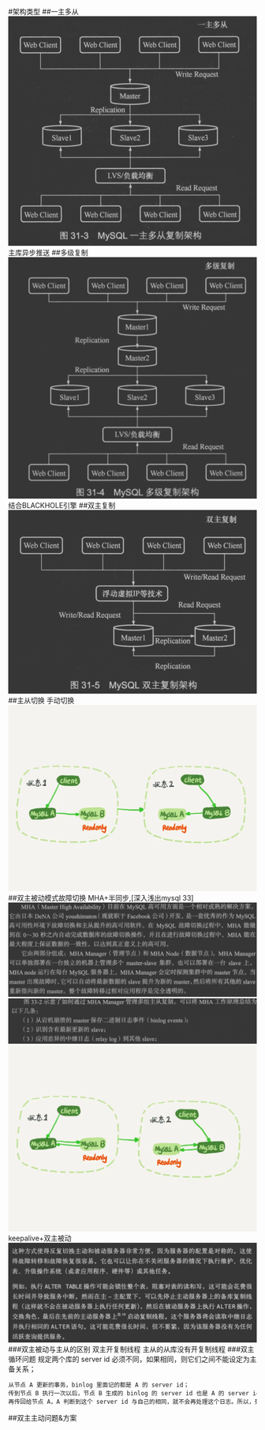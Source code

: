 #架构类型
##一主多从
![](.z_10_mysql_集群架构_架构类型_高可用方案_images/6b9d38cd.png)
主库异步推送
##多级复制
![](.z_10_mysql_集群架构_架构类型_高可用方案_images/7861d781.png)
结合BLACKHOLE引擎
##双主复制
![](.z_10_mysql_集群架构_架构类型_高可用方案_images/73f28c8e.png)
##主从切换
手动切换
![](.z_10_mysql_集群架构_架构类型_高可用方案_双主被动_keepalive虚拟ip_热备_images/8925bd55.png)
[](https://time.geekbang.org/column/article/76446)
##双主被动模式故障切换
MHA+半同步,[深入浅出mysql 33]
![](.z_10_mysql_集群架构_架构类型_高可用方案_images/b67b107b.png)
![](.z_10_mysql_集群架构_架构类型_高可用方案_images/63fdfdf7.png)
![](.z_10_mysql_集群架构_架构类型_高可用方案_双主被动_keepalive虚拟ip_热备_images/6307e023.png)
keepalive+双主被动
[](https://www.cnblogs.com/wjxzs/p/14245019.html)
![](.z_10_mysql_集群架构_架构类型_高可用方案_images/9214fe90.png)
###双主被动与主从的区别
双主开复制线程
主从的从库没有开复制线程
###双主循环问题
规定两个库的 server id 必须不同，如果相同，则它们之间不能设定为主备关系；
```asp
从节点 A 更新的事务，binlog 里面记的都是 A 的 server id；
传到节点 B 执行一次以后，节点 B 生成的 binlog 的 server id 也是 A 的 server id；
再传回给节点 A，A 判断到这个 server id 与自己的相同，就不会再处理这个日志。所以，死循环在这里就断掉了
```
##双主主动问题&方案
[](https://blog.csdn.net/weixin_32075843/article/details/113595112)

